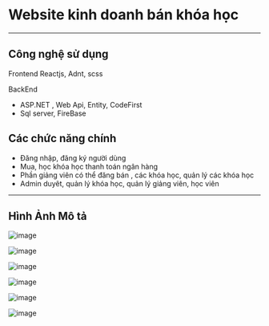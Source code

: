 <h1>Website kinh doanh bán khóa học</h1>

<hr/>
<h2>Công nghệ sử dụng</h2>

Frontend
Reactjs, Adnt, scss

BackEnd
<ul>
  <li> ASP.NET , Web Api, Entity, CodeFirst</li>
  <li>Sql server, FireBase</li>
</ul>

<h2>Các chức năng chính</h2>

<ul>
  <li>Đăng nhập, đăng ký người dùng</li>
  <li>Mua, học khóa học thanh toán ngân hàng</li>
  <li>Phần giảng viên có thể đăng bán , các khóa học, quản lý các khóa học</li>
  <li>Admin duyêt, quản lý khóa học, quản lý giảng viên, học viên</li>
</ul>
<hr />

<h2>Hình Ảnh Mô tả</h2>

![image](https://github.com/user-attachments/assets/7342df2c-bff0-4094-8536-e022dd970b8e)

![image](https://github.com/user-attachments/assets/7e2dd1a6-bfce-4302-b3ab-1eec4422db91)

![image](https://github.com/user-attachments/assets/e1a2381d-c014-4360-a1ef-9cc28f7a1491)

![image](https://github.com/user-attachments/assets/8af99a06-826f-4f0c-8547-818f53b97e07)

![image](https://github.com/user-attachments/assets/f40a0039-4a16-4705-baad-188c7e81a2f8)

![image](https://github.com/user-attachments/assets/fb5a786e-911f-4fcb-851d-3af694385c20)























